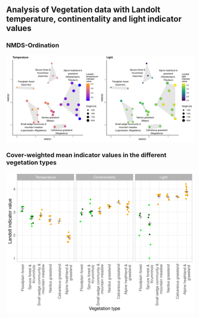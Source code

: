 ## Analysis of Vegetation data with Landolt temperature, continentality and light indicator values





### NMDS-Ordination

![nmds](results/nmds.png)



### Cover-weighted mean indicator values in the different vegetation types

![hu](results/indicator_values.png)
